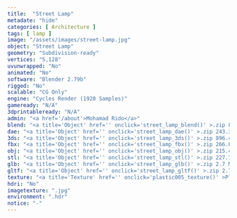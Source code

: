 ```yaml
---
title:  "Street Lamp"
metadate: "hide"
categories: [ Architecture ]
tags: [ lamp ]
image: "/assets/images/street-lamp.jpg"
object: "Street Lamp"
geometry: "Subdivision-ready"
vertices: "5,128"
uvunwrapped: "No"
animated: "No"
software: "Blender 2.79b"
rigged: "No"
scalable: "CG Only"
engine: "Cycles Render (1920 Samples)"
gameready: "N/A"
3dprintableready: "N/A"
admin: "<a href='/about'>Mohamad Rido</a>"
blend: "<a title='Object' href='' onclick='street_lamp_blend()' >.zip 888.6 kB</a>"
dae: "<a title='Object' href='' onclick='street_lamp_dae()' >.zip 243.3 kB</a>"
3ds: "<a title='Object' href='' onclick='street_lamp_3ds()' >.zip 896.4 kB</a>"
fbx: "<a title='Object' href='' onclick='street_lamp_fbx()' >.zip 266.0 kB</a>"
obj: "<a title='Object' href='' onclick='street_lamp_obj()' >.zip 215.4 kB</a>"
stl: "<a title='Object' href='' onclick='street_lamp_stl()' >.zip 227.7 kB</a>"
glb: "<a title='Object' href='' onclick='street_lamp_glb()' >.zip 2.7 MB</a>"
gltf: "<a title='Object' href='' onclick='street_lamp_gltf()' >.zip 2.7 MB</a>"
texture: "<a title='Texture' href='' onclick='plastic005_texture()' >Plastic005</a>"
hdri: "No"
imagetexture: ".jpg"
environment: ".hdr"
notice: "-"
---
```

